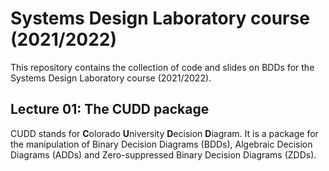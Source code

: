 # Systems Design Laboratory course (2021/2022) #

This repository contains the collection of code and slides on BDDs for the Systems Design Laboratory course (2021/2022).

## Lecture 01: The CUDD package ##

CUDD stands for **C**olorado **U**niversity **D**ecision **D**iagram. It is a package for the manipulation of Binary Decision Diagrams (BDDs), Algebraic Decision Diagrams (ADDs) and Zero-suppressed Binary Decision Diagrams (ZDDs).
